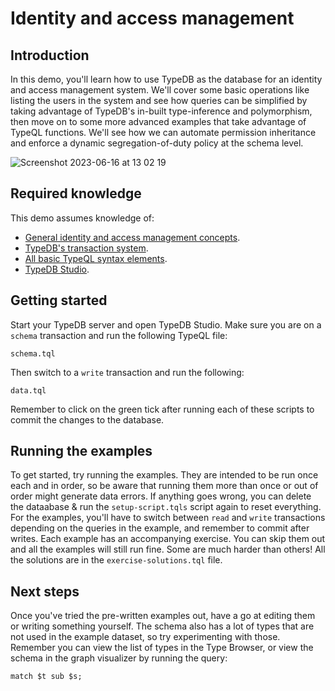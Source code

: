 # Identity and access management

## Introduction

In this demo, you'll learn how to use TypeDB as the database for an identity and access management system. We'll cover
some basic operations like listing the users in the system and see how queries can be simplified by taking advantage of
TypeDB's in-built type-inference and polymorphism, then move on to some more advanced examples that take advantage of
TypeQL functions. We'll see how we can automate permission inheritance and enforce a dynamic segregation-of-duty policy at
the schema level.

![Screenshot 2023-06-16 at 13 02 19](https://github.com/james-whiteside/typedb-examples/assets/117453030/f601ae73-1e43-455e-b7c1-226ce453967d)

## Required knowledge

This demo assumes knowledge of:

- [General identity and access management concepts](https://en.wikipedia.org/wiki/Identity_management).
- [TypeDB's transaction system](https://typedb.com/docs/manual/queries/transactions).
- [All basic TypeQL syntax elements](https://typedb.com/docs/typeql/pipelines/).
- [TypeDB Studio](https://studio.typedb.com).

## Getting started

Start your TypeDB server and open TypeDB Studio. Make sure you are on a `schema` transaction and run the following
TypeQL file:

```schema.tql```

Then switch to a `write` transaction and run the following:

```data.tql```

Remember to click on the green tick after running each of these scripts to commit the changes to the database.

## Running the examples

To get started, try running the examples. They are intended to be run once each and in order, so be aware that running
them more than once or out of order might generate data errors. If anything goes wrong, you can delete the dataabase &
run the `setup-script.tqls` script again to reset everything. For the examples, you'll have to switch between 
`read` and `write` transactions depending on the queries in the example, and remember to commit after writes.
Each example has an accompanying exercise. You can skip them out and all the examples will still run fine. Some are
much harder than others! All the solutions are in the `exercise-solutions.tql` file.

## Next steps

Once you've tried the pre-written examples out, have a go at editing them or writing something yourself. The schema also
has a lot of types that are not used in the example dataset, so try experimenting with those. Remember you can view the
list of types in the Type Browser, or view the schema in the graph visualizer by running the query:

```match $t sub $s;```

